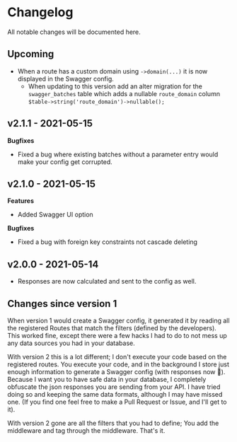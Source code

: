 # Changelog

All notable changes will be documented here.

## Upcoming

- When a route has a custom domain using `->domain(...)` it is now displayed in the Swagger config.
  - When updating to this version add an alter migration for the `swagger_batches` table which adds a nullable `route_domain` column   
    `$table->string('route_domain')->nullable();`

## v2.1.1 - 2021-05-15

**Bugfixes**

- Fixed a bug where existing batches without a parameter entry would make your config get corrupted.

## v2.1.0 - 2021-05-15

**Features**

- Added Swagger UI option

**Bugfixes**

- Fixed a bug with foreign key constraints not cascade deleting

## v2.0.0 - 2021-05-14

- Responses are now calculated and sent to the config as well.

## Changes since version 1

When version 1 would create a Swagger config, it generated it by reading all the registered Routes that match the filters (defined by the developers). This worked fine, except there were a few hacks I
had to do to not mess up any data sources you had in your database.

With version 2 this is a lot different; I don't execute your code based on the registered routes. You execute your code, and in the background I store just enough information to generate a Swagger
config (with responses now 🎉). Because I want you to have safe data in your database, I completely obfuscate the json responses you are sending from your API. I have tried doing so and keeping the
same data formats, although I may have missed one.
(If you find one feel free to make a Pull Request or Issue, and I'll get to it).

With version 2 gone are all the filters that you had to define; You add the middleware and tag through the middleware. That's it.
